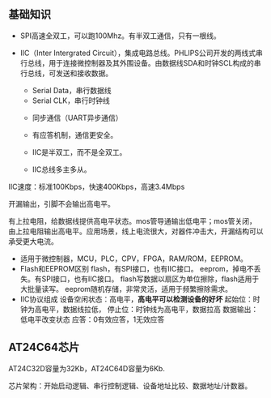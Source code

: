 ## 基础知识
- SPI高速全双工，可以跑100Mhz。有半双工通信，只有一根线。

- IIC（Inter Intergrated Circuit），集成电路总线。PHLIPS公司开发的两线式串行总线，用于连接微控制器及其外围设备。由数据线SDA和时钟SCL构成的串行总线，可发送和接收数据。
  - Serial Data，串行数据线
  - Serial CLK，串行时钟线

  * 同步通信（UART异步通信）

  * 有应答机制，通信更安全。
  * IIC是半双工，而不是全双工。
  * IIC总线多主多从。

IIC速度：标准100Kbps，快速400Kbps，高速3.4Mbps

开漏输出，引脚不会输出高电平。

有上拉电阻，给数据线提供高电平状态。mos管导通输出低电平；mos管关闭，由上拉电阻输出高电平。应用场景，线上电流很大，对器件冲击大，开漏结构可以承受更大电流。

- 适用于微控制器，MCU，PLC，CPV，FPGA，RAM/ROM，EEPROM。
- Flash和EEPROM区别
flash，有SPI接口，也有IIC接口。
eeprom，掉电不丢失。有SPI接口，也有IIC接口。
flash写数据以扇区为单位擦除，flash适用于大批量读写。
eeprom随机存储，非常灵活，适用于频繁擦除需求。
- IIC协议组成
  设备空闲状态：高电平，**高电平可以检测设备的好坏**
  起始位：时钟为高电平，数据线拉低，
  停止位：时钟线为高电平，数据拉高
  数据输出：低电平改变状态
  应答：0有效应答，1无效应答

## AT24C64芯片
AT24C32D容量为32Kb，AT24C64D容量为6Kb.


芯片架构：开始启动逻辑、串行控制逻辑、设备地址比较、数据地址/计数器。







